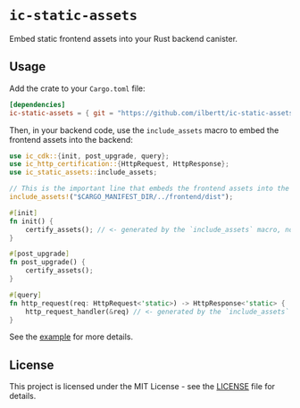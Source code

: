 # `ic-static-assets`

Embed static frontend assets into your Rust backend canister.

## Usage

Add the crate to your `Cargo.toml` file:

```toml
[dependencies]
ic-static-assets = { git = "https://github.com/ilbertt/ic-static-assets" }
```

Then, in your backend code, use the `include_assets` macro to embed the frontend assets into the backend:

```rust
use ic_cdk::{init, post_upgrade, query};
use ic_http_certification::{HttpRequest, HttpResponse};
use ic_static_assets::include_assets;

// This is the important line that embeds the frontend assets into the backend!
include_assets!("$CARGO_MANIFEST_DIR/../frontend/dist");

#[init]
fn init() {
    certify_assets(); // <- generated by the `include_assets` macro, no need to import it
}

#[post_upgrade]
fn post_upgrade() {
    certify_assets();
}

#[query]
fn http_request(req: HttpRequest<'static>) -> HttpResponse<'static> {
    http_request_handler(&req) // <- generated by the `include_assets` macro, no need to import it
}
```

See the [example](./examples/basic) for more details.

## License

This project is licensed under the MIT License - see the [LICENSE](./LICENSE) file for details.
